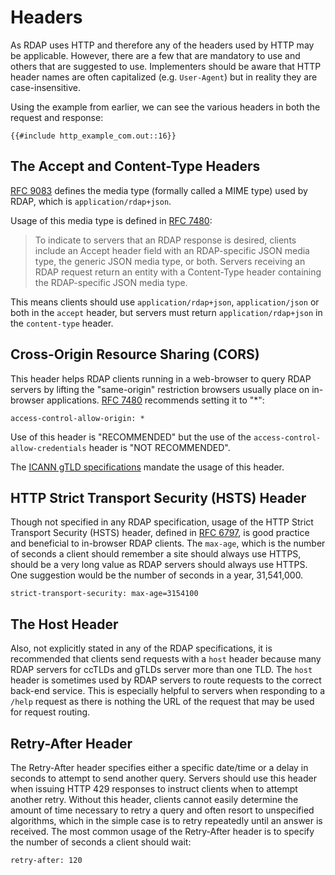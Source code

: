 # Headers

As RDAP uses HTTP and therefore any of the headers used by HTTP may be applicable. However, there are a few that are mandatory to
use and others that are suggested to use. Implementers should be aware that HTTP header names are often capitalized (e.g. `User-Agent`)
but in reality they are case-insensitive.

Using the example from earlier, we can see the various headers in both the request and response:

```
{{#include http_example_com.out::16}}    
```

## The Accept and Content-Type Headers

[RFC 9083](https://datatracker.ietf.org/doc/html/rfc9083#name-rdap-json-media-type-regist) defines the media type (formally called a MIME type)
used by RDAP, which is `application/rdap+json`.

Usage of this media type is defined in [RFC 7480](https://datatracker.ietf.org/doc/html/rfc7480#section-4.2):

> To indicate to servers that an RDAP response is desired, clients include an Accept header field with an RDAP-specific JSON media type,
> the generic JSON media type, or both.  Servers receiving an RDAP request return an entity with a Content-Type header containing the
> RDAP-specific JSON media type.

This means clients should use `application/rdap+json`, `application/json` or both in the `accept` header, but servers must return
`application/rdap+json` in the `content-type` header.

## Cross-Origin Resource Sharing (CORS)

This header helps RDAP clients running in a web-browser to query RDAP servers by lifting the "same-origin" restriction browsers usually
place on in-browser applications. [RFC 7480](https://datatracker.ietf.org/doc/html/rfc7480#section-5.6) recommends setting it to "*":

    access-control-allow-origin: *

Use of this header is "RECOMMENDED" but the use of the `access-control-allow-credentials` header is "NOT RECOMMENDED".

The [ICANN gTLD specifications](/specifications/icann.md) mandate the usage of this header.

## HTTP Strict Transport Security (HSTS) Header

Though not specified in any RDAP specification, usage of the HTTP Strict Transport Security (HSTS) header, defined in
[RFC 6797](https://datatracker.ietf.org/doc/html/rfc6797), is good practice and beneficial to in-browser RDAP clients.
The `max-age`, which is the number of seconds a client should remember a site should always use HTTPS,
should be a very long value as RDAP servers should always use HTTPS. One suggestion would be the number of seconds in a year,
31,541,000.

    strict-transport-security: max-age=3154100

## The Host Header

Also, not explicitly stated in any of the RDAP specifications, it is recommended that clients send requests with a `host` header
because many RDAP servers for ccTLDs and gTLDs server more than one TLD. The `host` header is sometimes used by RDAP servers to
route requests to the correct back-end service. This is especially helpful to servers when responding to a `/help` request as
there is nothing the URL of the request that may be used for request routing.

## Retry-After Header

The Retry-After header specifies either a specific date/time or a delay in seconds to attempt to send another query.
Servers should use this header when issuing HTTP 429 responses to instruct clients when to attempt another retry. Without
this header, clients cannot easily determine the amount of time necessary to retry a query and often resort to
unspecified algorithms, which in the simple case is to retry repeatedly until an answer is received. The most
common usage of the Retry-After header is to specify the number of seconds a client should wait:

    retry-after: 120

